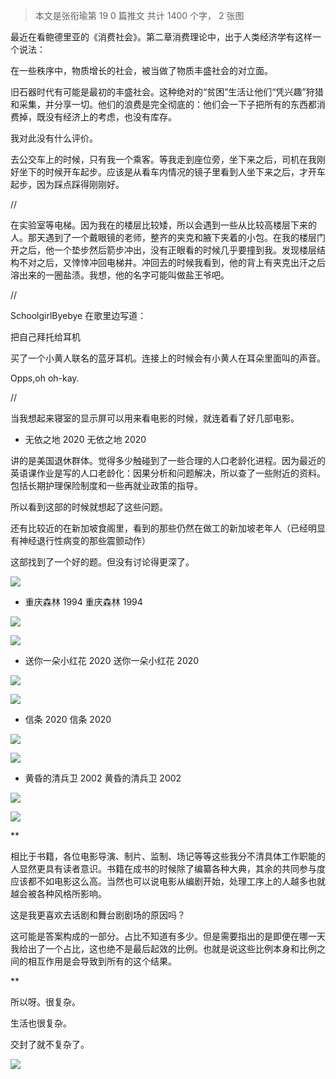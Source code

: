 > 本文是张衔瑜第 19 0 篇推文 共计 1400 个字， 2 张图

最近在看鲍德里亚的《消费社会》。第二章消费理论中，出于人类经济学有这样一个说法：

在一些秩序中，物质增长的社会，被当做了物质丰盛社会的对立面。

旧石器时代有可能是最初的丰盛社会。这种绝对的“贫困”生活让他们“凭兴趣”狩猎和采集，并分享一切。他们的浪费是完全彻底的：他们会一下子把所有的东西都消费掉，既没有经济上的考虑，也没有库存。

我对此没有什么评价。

去公交车上的时候，只有我一个乘客。等我走到座位旁，坐下来之后，司机在我刚好坐下的时候开车起步。应该是从看车内情况的镜子里看到人坐下来之后，才开车起步，因为踩点踩得刚刚好。

//

在实验室等电梯。因为我在的楼层比较矮，所以会遇到一些从比较高楼层下来的人。那天遇到了一个戴眼镜的老师，整齐的夹克和腋下夹着的小包。在我的楼层门开之后，他一个垫步然后箭步冲出，没有正眼看的时候几乎要撞到我。发现楼层结构不对之后，又悻悻冲回电梯井。冲回去的时候我看到，他的背上有夹克出汗之后溶出来的一圈盐渍。我想，他的名字可能叫做盐王爷吧。

//

SchoolgirlByebye 在歌里边写道：

把自己拜托给耳机

买了一个小黄人联名的蓝牙耳机。连接上的时候会有小黄人在耳朵里面叫的声音。

Opps,oh oh-kay.

//

当我想起来寝室的显示屏可以用来看电影的时候，就连着看了好几部电影。

- 无依之地 2020
无依之地 2020

讲的是美国退休群体。觉得多少触碰到了一些合理的人口老龄化进程。因为最近的英语课作业是写的人口老龄化：因果分析和问题解决，所以查了一些附近的资料。包括长期护理保险制度和一些再就业政策的指导。

所以看到这部的时候就想起了这些问题。

还有比较近的在新加坡食阁里，看到的那些仍然在做工的新加坡老年人（已经明显有神经退行性病变的那些震颤动作）

这部找到了一个好的题。但没有讨论得更深了。

![](./images/img_001.jpeg)

- 重庆森林 1994
重庆森林 1994

![](./images/img_002.jpeg)

![](./images/img_003.jpeg)

- 送你一朵小红花 2020
送你一朵小红花 2020

![](./images/img_004.png)

![](./images/img_005.png)

- 信条 2020
信条 2020

![](./images/img_006.jpeg)

![](./images/img_007.jpeg)

- 黄昏的清兵卫 2002
黄昏的清兵卫 2002

![](./images/img_008.jpeg)

![](./images/img_009.png)

**

相比于书籍，各位电影导演、制片、监制、场记等等这些我分不清具体工作职能的人显然更具有读者意识。书籍在成书的时候除了编纂各种大典，其余的共同参与度应该都不如电影这么高。当然也可以说电影从编剧开始，处理工序上的人越多也就越会被各种风格所影响。

这是我更喜欢去话剧和舞台剧剧场的原因吗？

这可能是答案构成的一部分。占比不知道有多少。但是需要指出的是即便在哪一天我给出了一个占比，这也绝不是最后起效的比例。也就是说这些比例本身和比例之间的相互作用是会导致到所有的这个结果。

**

所以呀。很复杂。

生活也很复杂。

交封了就不复杂了。

![](./images/img_010.jpeg)
